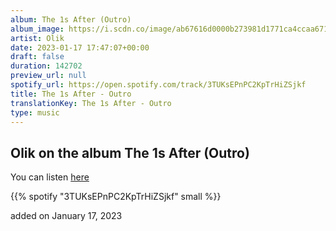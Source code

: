 ```yaml
---
album: The 1s After (Outro)
album_image: https://i.scdn.co/image/ab67616d0000b273981d1771ca4ccaa6711dd314
artist: Olik
date: 2023-01-17 17:47:07+00:00
draft: false
duration: 142702
preview_url: null
spotify_url: https://open.spotify.com/track/3TUKsEPnPC2KpTrHiZSjkf
title: The 1s After - Outro
translationKey: The 1s After - Outro
type: music
---
```


## Olik on the album The 1s After (Outro)

You can listen [here](https://open.spotify.com/track/3TUKsEPnPC2KpTrHiZSjkf)

{{% spotify "3TUKsEPnPC2KpTrHiZSjkf" small %}}

added on January 17, 2023